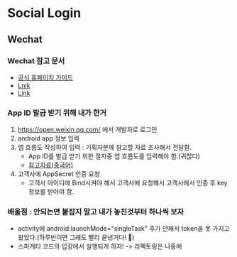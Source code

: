 # Social Login

## Wechat

### Wechat 참고 문서

* [공식 홈페이지 가이드](https://developers.weixin.qq.com/doc/oplatform/en/Mobile_App/Access_Guide/Android.html)
* [Lnik](https://programmer.group/android-wechat-login-sharing-payment.html)
* [Link](https://www.codetd.com/ko/article/11797285#WXEntryActivity_84)

### App ID 발급 받기 위해 내가 한거

1. https://open.weixin.qq.com/ 에서 개발자로 로그인
1. android app 정보 입력
1. 앱 흐름도 작성하여 입력 : 기획자분께 참고할 자료 조사해서 전달함.
    * App ID를 발급 받기 위한 절차중 앱 흐름도를 입력해야 함.(귀찮다)
    * [참고자료(중국어)](https://mts.jk51.com/tushuo/1876558.html)
1. 고객사에 AppSecret 인증 요청
    * 고객사 아이디에 Bind시켜야 해서 고객사에 요청해서 고객사에서 인증 후 key정보를 받아야 함.

### 배울점 : 안되는면 붙잡지 말고 내가 놓친것부터 하나씩 보자

* activity에  android:launchMode="singleTask" 추가 안해서 token을 못 가지고 왔었다.(하루반이면 그래도 빨리 끝낸거다! :tada:)
* 스파게티 코드의 입장에서 실행되게 하자! -> 리펙토링은 나중에
